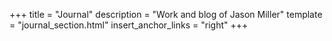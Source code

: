 +++
title = "Journal"
description = "Work and blog of Jason Miller"
template = "journal_section.html"
insert_anchor_links = "right"
+++
